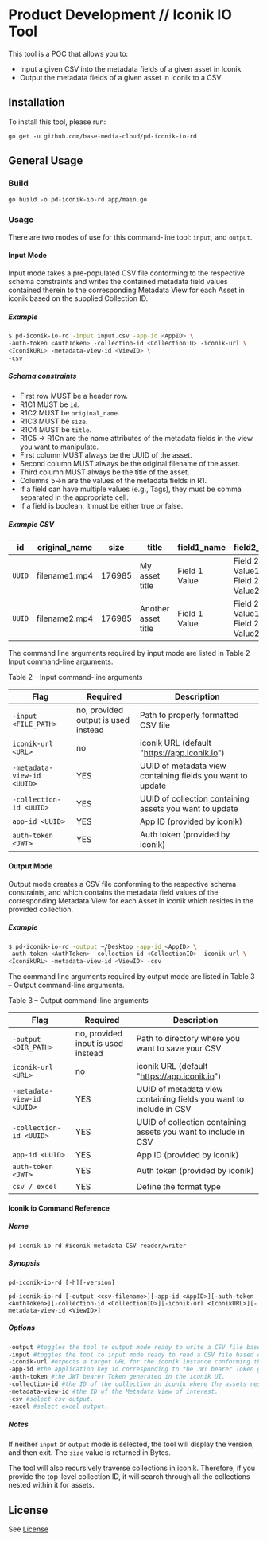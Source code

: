 # Product Development // Iconik IO Tool

This tool is a POC that allows you to:

- Input a given CSV into the metadata fields of a given asset in Iconik
- Output the metadata fields of a given asset in Iconik to a CSV



## Installation
To install this tool, please run:

`go get -u github.com/base-media-cloud/pd-iconik-io-rd`



## General Usage

### Build

```go build -o pd-iconik-io-rd app/main.go```

### Usage

There are two modes of use for this command-line tool: `input`, and `output`.



#### Input Mode

Input mode takes a pre-populated CSV file conforming to the respective schema constraints and writes the contained metadata field values contained therein to the corresponding Metadata View for each Asset in iconik based on the supplied Collection ID.

##### Example

```bash
$ pd-iconik-io-rd -input input.csv -app-id <AppID> \
-auth-token <AuthToken> -collection-id <CollectionID> -iconik-url \ 
<IconikURL> -metadata-view-id <ViewID> \
-csv
```

##### Schema constraints

- First row MUST be a header row.
- R1C1 MUST be `id`.
- R1C2 MUST be `original_name`.
- R1C3 MUST be `size`.
- R1C4 MUST be `title`.
- R1C5 -> R1Cn are the name attributes of the metadata fields in the view you want to manipulate.
- First column MUST always be the UUID of the asset.
- Second column MUST always be the original filename of the asset.
- Third column MUST always be the title of the asset.
- Columns 5->n are the values of the metadata fields in R1.
- If a field can have multiple values (e.g., Tags), they must be comma separated in the appropriate cell.
- If a field is boolean, it must be either true or false.


##### Example CSV

| id     | original_name | size   | title               | field1_name   | field2_name                    | bool_field_name |  
|--------|---------------|--------|---------------------|---------------|--------------------------------|-----------------|  
| `UUID` | filename1.mp4 | 176985 | My asset title      | Field 1 Value | Field 2 Value1, Field 2 Value2 | `true`          |  
| `UUID` | filename2.mp4 | 176985 | Another asset title | Field 1 Value | Field 2 Value1, Field 2 Value2 | `false`         |


The command line arguments required by input mode are listed in Table 2 – Input command-line arguments.

Table 2 – Input command-line arguments

| Flag                       | Required                            | Description                                                |
|----------------------------|-------------------------------------|------------------------------------------------------------|
| `-input <FILE_PATH>`       | no, provided output is used instead | Path to properly formatted CSV file                        |
| `iconik-url <URL>`         | no                                  | iconik URL (default "https://app.iconik.io")               |
| `-metadata-view-id <UUID>` | YES                                 | UUID of metadata view containing fields you want to update |
| `-collection-id <UUID>`    | YES                                 | UUID of collection containing assets you want to update    |
| `app-id <UUID>`            | YES                                 | App ID (provided by iconik)                                |
| `auth-token <JWT>`         | YES                                 | Auth token (provided by iconik)                            |





#### Output Mode

Output mode creates a CSV file conforming to the respective schema constraints, and which contains the metadata field values of the corresponding Metadata View for each Asset in iconik which resides in the provided collection.

##### Example

```bash
$ pd-iconik-io-rd -output ~/Desktop -app-id <AppID> \
-auth-token <AuthToken> -collection-id <CollectionID> -iconik-url \ 
<IconikURL> -metadata-view-id <ViewID> -csv
```

The command line arguments required by output mode are listed in Table 3 – Output command-line arguments.

Table 3 – Output command-line arguments

| Flag                       | Required                           | Description                                                        |
|----------------------------|------------------------------------|--------------------------------------------------------------------|
| `-output <DIR_PATH>`       | no, provided input is used instead | Path to directory where you want to save your CSV                  |
| `iconik-url <URL>`         | no                                 | iconik URL (default "https://app.iconik.io")                       |
| `-metadata-view-id <UUID>` | YES                                | UUID of metadata view containing fields you want to include in CSV |
| `-collection-id <UUID>`    | YES                                | UUID of collection containing assets you want to include in CSV    |
| `app-id <UUID>`            | YES                                | App ID (provided by iconik)                                        |
| `auth-token <JWT>`         | YES                                | Auth token (provided by iconik)                                    |
| `csv / excel`              | YES                                | Define the format type                                             |



#### Iconik io Command Reference

##### Name

```pd-iconik-io-rd #iconik metadata CSV reader/writer```

##### Synopsis

```pd-iconik-io-rd [-h][-version]```

```pd-iconik-io-rd [-output <csv-filename>][-app-id <AppID>][-auth-token <AuthToken>][-collection-id <CollectionID>][-iconik-url <IconikURL>][-metadata-view-id <ViewID>]```

##### Options

```bash
-output #toggles the tool to output mode ready to write a CSV file based on the supplied flag values.
-input #toggles the tool to input mode ready to read a CSV file based on the supplied flag values.
-iconik-url #expects a target URL for the iconik instance conforming the https URL schema. Default is https://app.iconik.io.
-app-id #the application key id corresponding to the JWT bearer Token generated in the iconik UI.
-auth-token #the JWT bearer Token generated in the iconik UI.
-collection-id #the ID of the collection in iconik where the assets reside.
-metadata-view-id #the ID of the Metadata View of interest.
-csv #select csv output.
-excel #select excel output.

```

##### Notes

If neither `input` or `output` mode is selected, the tool will display the version, and then exit.
The `size` value is returned in Bytes.

The tool will also recursively traverse collections in iconik. Therefore, if you provide the top-level collection ID, it will search through all the collections nested within it for assets.


## License
See [License](LICENSE.txt)
